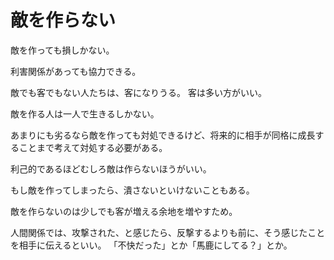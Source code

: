 # 敵を作らない

敵を作っても損しかない。

利害関係があっても協力できる。

敵でも客でもない人たちは、客になりうる。
客は多い方がいい。

敵を作る人は一人で生きるしかない。

あまりにも劣るなら敵を作っても対処できるけど、将来的に相手が同格に成長することまで考えて対処する必要がある。

利己的であるほどむしろ敵は作らないほうがいい。

もし敵を作ってしまったら、潰さないといけないこともある。

敵を作らないのは少しでも客が増える余地を増やすため。

人間関係では、攻撃された、と感じたら、反撃するよりも前に、そう感じたことを相手に伝えるといい。
「不快だった」とか「馬鹿にしてる？」とか。
